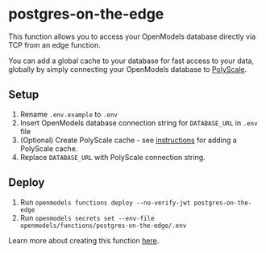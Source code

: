 # postgres-on-the-edge

This function allows you to access your OpenModels database directly via TCP from an edge function.

You can add a global cache to your database for fast access to your data, globally by simply connecting your OpenModels database to [PolyScale](https://polyscale.ai).

## Setup
1. Rename `.env.example` to `.env`
2. Insert OpenModels database connection string for `DATABASE_URL` in `.env` file
3. (Optional) Create PolyScale cache - see [instructions](https://open-models-platform.com/partners/integrations/polyscale) for adding a PolyScale cache.
4. Replace `DATABASE_URL` with PolyScale connection string.

## Deploy

1. Run `openmodels functions deploy --no-verify-jwt postgres-on-the-edge`
2. Run `openmodels secrets set --env-file openmodels/functions/postgres-on-the-edge/.env`

Learn more about creating this function [here](https://www.youtube.com/watch?v=cl7EuF1-RsY).